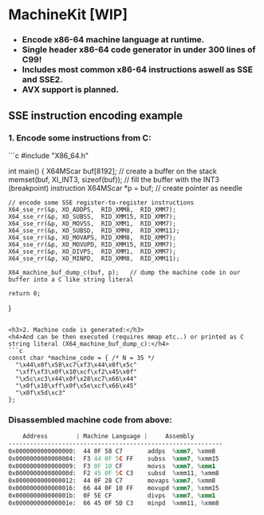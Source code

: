 # MachineKit [WIP]
<h3>

* Encode x86-64 machine language at runtime.
* Single header x86-64 code generator in under 300 lines of C99!
* Includes most common x86-64 instructions aswell as SSE and SSE2.
* AVX support is planned.

</h3>

<h2>SSE instruction encoding example</h2>

<h3>1. Encode some instructions from C:</h3>
```c
#include "X86_64.h"

int main() {
    X64MScar buf[8192];                 // create a buffer on the stack
    memset(buf, XI_INT3, sizeof(buf));  // fill the buffer with the INT3 (breakpoint) instruction
    X64MScar *p = buf;                  // create pointer as needle

    // encode some SSE register-to-register instructions
    X64_sse_rr(&p, XO_ADDPS,  RID_XMM8,  RID_XMM7);
    X64_sse_rr(&p, XO_SUBSS,  RID_XMM15, RID_XMM7);
    X64_sse_rr(&p, XO_MOVSS,  RID_XMM1,  RID_XMM7);
    X64_sse_rr(&p, XO_SUBSD,  RID_XMM8,  RID_XMM11);
    X64_sse_rr(&p, XO_MOVAPS, RID_XMM8,  RID_XMM7);
    X64_sse_rr(&p, XO_MOVUPD, RID_XMM15, RID_XMM7);
    X64_sse_rr(&p, XO_DIVPS,  RID_XMM1,  RID_XMM7);
    X64_sse_rr(&p, XO_MINPD,  RID_XMM8,  RID_XMM11);

    X64_machine_buf_dump_c(buf, p);   // dump the machine code in our buffer into a C like string literal

    return 0;
}
```

<h3>2. Machine code is generated:</h3>
<h4>And can be then executed (requires mmap etc..) or printed as C string literal (X64_machine_buf_dump_c):</h4>
```c
const char *machine_code = { /* N = 35 */
  "\x44\x0f\x58\xc7\xf3\x44\x0f\x5c"
  "\xff\xf3\x0f\x10\xcf\xf2\x45\x0f"
  "\x5c\xc3\x44\x0f\x28\xc7\x66\x44"
  "\x0f\x10\xff\x0f\x5e\xcf\x66\x45"
  "\x0f\x5d\xc3"
};
```
<h3> Disassembled machine code from above: </h3>

```asm
    Address        | Machine Language |     Assembly
------------------------------------------------------------
0x0000000000000000:  44 0F 58 C7       addps  %xmm7, %xmm8 
0x0000000000000004:  F3 44 0F 5C FF    subss  %xmm7, %xmm15
0x0000000000000009:  F3 0F 10 CF       movss  %xmm7, %xmm1 
0x000000000000000d:  F2 45 0F 5C C3    subsd  %xmm11, %xmm8 
0x0000000000000012:  44 0F 28 C7       movaps %xmm7, %xmm8 
0x0000000000000016:  66 44 0F 10 FF    movupd %xmm7, %xmm15
0x000000000000001b:  0F 5E CF          divps  %xmm7, %xmm1 
0x000000000000001e:  66 45 0F 5D C3    minpd  %xmm11, %xmm8 
```
